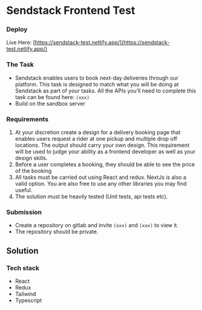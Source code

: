 # Sendstack Frontend Test

### Deploy
Live Here: [https://sendstack-test.netlify.app/](https://sendstack-test.netlify.app/)

### The Task
- Sendstack enables users to book next-day deliveries through our platform. This task is designed to match what you will be doing at Sendstack as part of your tasks. All the APIs you’ll need to complete this task can be found here: ```(xxx)```
- Build on the sandbox server

### Requirements
1. At your discretion create a design for a delivery booking page that enables users request a rider at one pickup and multiple drop off locations. The output should carry your own design. This requirement will be used to judge your ability as a frontend developer as well as your design skills.
2. Before a user completes a booking, they should be able to see the price of the booking
3. All tasks must be carried out using React and redux. NextJs is also a valid option. You are also free to use any other libraries you may find useful.
4. The solution must be heavily tested (Unit tests, api tests etc).

### Submission
- Create a repository on gitlab and invite ```(xxx)``` and ```(xxx)``` to view it.
- The repository should be private.

## Solution

### Tech stack
- React
- Redux
- Tailwind
- Typescript
